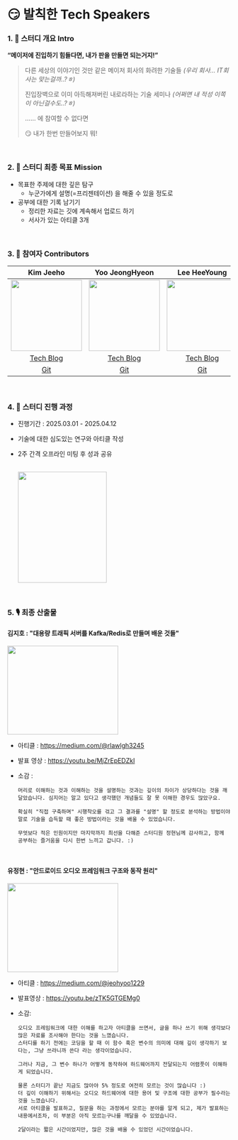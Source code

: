 # 😏 발칙한 Tech Speakers

### 1. 🌱 스터디 개요 Intro

**“메이저에 진입하기 힘들다면, 내가 판을 만들면 되는거지!”**

> 다른 세상의 이야기인 것만 같은 메이저 회사의 화려한 기술들 _(우리 회사… IT회사는 맞는걸까..?ㅎ)_
>
> 진입장벽으로 이미 아득해져버린 내로라하는 기술 세미나 _(어쩌면 내 적성 이쪽이 아닌걸수도..?ㅎ)_
>
> …… 에 참여할 수 없다면
>
> 😏 내가 한번 만들어보지 뭐!

<br>

### 2. 🌲 스터디 최종 목표 Mission

- 목표한 주제에 대한 깊은 탐구
  - 누군가에게 설명(=프리젠테이션) 을 해줄 수 있을 정도로
- 공부에 대한 기록 남기기
  - 정리한 자료는 깃에 계속해서 업로드 하기
  - 서사가 있는 아티클 3개

<br>

### 3. 🥔 참여자 Contributors

|                                                              Kim Jeeho                                                              |                                                           Yoo JeongHyeon                                                            |                                                            Lee HeeYoung                                                             |
| :---------------------------------------------------------------------------------------------------------------------------------: | :---------------------------------------------------------------------------------------------------------------------------------: | :---------------------------------------------------------------------------------------------------------------------------------: |
| <img src="https://item.kakaocdn.net/do/50a0e9afa58597371951687c4fe7db66f604e7b0e6900f9ac53a43965300eb9a" width="160" height="160"/> | <img src="https://item.kakaocdn.net/do/6bd1e4f0a9b84a0d58b0bee30e78d6dc8f324a0b9c48f77dbce3a43bd11ce785" width="160" height="160"/> | <img src="https://item.kakaocdn.net/do/6bd1e4f0a9b84a0d58b0bee30e78d6dc7e6f47a71c79378b48860ead6a12bf11" width="160" height="160"/> |
|                                           [Tech Blog](https://sweetjhpotato.tistory.com/)                                           |                                       [Tech Blog](https://not-just-at-12-oclock.tistory.com/)                                       |                                                            [Tech Blog]()                                                            |
|                                                 [Git](https://github.com/JEEEEEEHO)                                                 |                                                [Git](https://github.com/akfrdma0125)                                                |                                                               [Git]()                                                               |

<br>

### 4. 📝 스터디 진행 과정

- 진행기간 : 2025.03.01 - 2025.04.12
- 기술에 대한 심도있는 연구와 아티클 작성
- 2주 간격 오프라인 미팅 후 성과 공유  
  <br>

  <img src="https://file.notion.so/f/f/87da3d2b-8cb8-4912-ae5e-89921a016dfb/b11a3189-c00c-4954-9e60-a47cbcdd7a68/image.png?table=block&id=1b7d3994-4fb9-809e-9157-c52445eb233b&spaceId=87da3d2b-8cb8-4912-ae5e-89921a016dfb&expirationTimestamp=1744401600000&signature=WGBmlHEyNASv_Ob87O-2TpOEhqLhu0EsVGju2QENQRg&downloadName=image.png" width="200" height="250"/>

<br>

### 5. 🎙️ 최종 산출물

#### 김지호 : "대용량 트래픽 서버를 Kafka/Redis로 만들며 배운 것들"

  <img src="https://file.notion.so/f/f/87da3d2b-8cb8-4912-ae5e-89921a016dfb/71ff14a1-14c1-444a-b0d1-8460f713e803/%EB%B0%9C%ED%91%9C%EC%82%AC%EC%A7%841.jpg?table=block&id=1d3d3994-4fb9-80f4-870b-f9aa76ce67a4&spaceId=87da3d2b-8cb8-4912-ae5e-89921a016dfb&expirationTimestamp=1744545600000&signature=a3FYiv3Tv0_hQ0LFMcF6qgFYatP3B6LqPlEaLwvCA5c&downloadName=%EB%B0%9C%ED%91%9C%EC%82%AC%EC%A7%841.jpg" width="250" height="200"/>

- 아티클 : https://medium.com/@rlawlgh3245
- 발표 영상 : https://youtu.be/MjZrEpEDZkI
- 소감 :

  ```text
  머리로 이해하는 것과 이해하는 것을 설명하는 것과는 깊이의 차이가 상당하다는 것을 깨달았습니다. 심지어는 알고 있다고 생각했던 개념들도 잘 못 이해한 경우도 많았구요.

  확실히 "직접 구축하며" 시행착오를 걲고 그 결과를 "설명" 할 정도로 분석하는 방법이야 말로 기술을 습득할 때 좋은 방법이라는 것을 배울 수 있었습니다.

  무엇보다 적은 인원이지만 마지막까지 최선을 다해준 스터디원 정현님께 감사하고, 함께 공부하는 즐거움을 다시 한번 느끼고 갑니다. :)
  ```

  <br>

#### 유정현 : "안드로이드 오디오 프레임워크 구조와 동작 원리"

  <img src="https://file.notion.so/f/f/87da3d2b-8cb8-4912-ae5e-89921a016dfb/2b6fa1c5-dd3a-4f7e-aff2-b01670369150/image.png?table=block&id=1d4d3994-4fb9-801e-a56c-fc6f2a0b93c0&spaceId=87da3d2b-8cb8-4912-ae5e-89921a016dfb&expirationTimestamp=1744545600000&signature=--pjte6pPwAoOkyAqGAbiNHy47Q2YfUSdCjFW0lgW54&downloadName=image.png" width="250" height="200"/>

- 아티클 : https://medium.com/@jeohyoo1229
- 발표영상 : https://youtu.be/zTK5GTGEMg0
- 소감:

  ```text
  오디오 프레임워크에 대한 이해를 하고자 아티클을 쓰면서, 글을 하나 쓰기 위해 생각보다 많은 자료를 조사해야 한다는 것을 느꼈습니다.
  스터디를 하기 전에는 코딩을 할 때 이 함수 혹은 변수의 의미에 대해 깊이 생각하기 보다는, 그냥 쓰라니까 쓴다 라는 생각이었습니다.

  그러나 지금, 그 변수 하나가 어떻게 동작하여 하드웨어까지 전달되는지 어렴풋이 이해하게 되었습니다.

  물론 스터디가 끝난 지금도 많아야 5% 정도로 여전히 모르는 것이 많습니다 :)
  더 깊이 이해하기 위해서는 오디오 하드웨어에 대한 용어 및 구조에 대한 공부가 필수라는 것을 느꼈습니다.
  서로 아티클을 발표하고, 질문을 하는 과정에서 모르는 분야를 알게 되고, 제가 발표하는 내용에서조차, 이 부분은 아직 모르는구나를 깨달을 수 있었습니다.

  2달이라는 짧은 시간이었지만, 많은 것을 배울 수 있었던 시간이었습니다.
  ```
